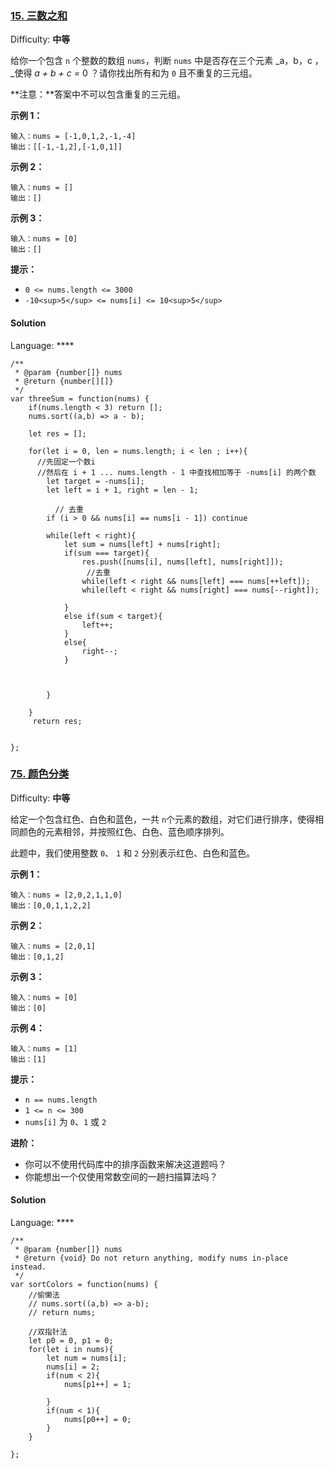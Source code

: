 ### [15\. 三数之和](https://leetcode-cn.com/problems/3sum/)

Difficulty: **中等**


给你一个包含 `n` 个整数的数组 `nums`，判断 `nums` 中是否存在三个元素 _a，b，c ，_使得 _a + b + c =_ 0 ？请你找出所有和为 `0` 且不重复的三元组。

**注意：**答案中不可以包含重复的三元组。

**示例 1：**

```
输入：nums = [-1,0,1,2,-1,-4]
输出：[[-1,-1,2],[-1,0,1]]
```

**示例 2：**

```
输入：nums = []
输出：[]
```

**示例 3：**

```
输入：nums = [0]
输出：[]
```

**提示：**

*   `0 <= nums.length <= 3000`
*   `-10<sup>5</sup> <= nums[i] <= 10<sup>5</sup>`


#### Solution

Language: ****

```
/**
 * @param {number[]} nums
 * @return {number[][]}
 */
var threeSum = function(nums) {
    if(nums.length < 3) return [];
    nums.sort((a,b) => a - b);
    
    let res = [];
    
    for(let i = 0, len = nums.length; i < len ; i++){
      //先固定一个数i
      //然后在 i + 1 ... nums.length - 1 中查找相加等于 -nums[i] 的两个数
        let target = -nums[i];
        let left = i + 1, right = len - 1;
        
          // 去重
        if (i > 0 && nums[i] == nums[i - 1]) continue

        while(left < right){
            let sum = nums[left] + nums[right];
            if(sum === target){
                res.push([nums[i], nums[left], nums[right]]);
                 //去重
                while(left < right && nums[left] === nums[++left]);
                while(left < right && nums[right] === nums[--right]);
               
            }
            else if(sum < target){
                left++;
            }
            else{
                right--;
            }
            
            
            
        }
       
    }
     return res;

    
};
```

### [75\. 颜色分类](https://leetcode-cn.com/problems/sort-colors/)

Difficulty: **中等**


给定一个包含红色、白色和蓝色，一共 `n`个元素的数组，对它们进行排序，使得相同颜色的元素相邻，并按照红色、白色、蓝色顺序排列。

此题中，我们使用整数 `0`、 `1` 和 `2` 分别表示红色、白色和蓝色。

**示例 1：**

```
输入：nums = [2,0,2,1,1,0]
输出：[0,0,1,1,2,2]
```

**示例 2：**

```
输入：nums = [2,0,1]
输出：[0,1,2]
```

**示例 3：**

```
输入：nums = [0]
输出：[0]
```

**示例 4：**

```
输入：nums = [1]
输出：[1]
```

**提示：**

*   `n == nums.length`
*   `1 <= n <= 300`
*   `nums[i]` 为 `0`、`1` 或 `2`

**进阶：**

*   你可以不使用代码库中的排序函数来解决这道题吗？
*   你能想出一个仅使用常数空间的一趟扫描算法吗？


#### Solution

Language: ****

```
/**
 * @param {number[]} nums
 * @return {void} Do not return anything, modify nums in-place instead.
 */
var sortColors = function(nums) {
    //偷懒法
    // nums.sort((a,b) => a-b);
    // return nums;
    
    //双指针法
    let p0 = 0, p1 = 0;
    for(let i in nums){
        let num = nums[i];
        nums[i] = 2;
        if(num < 2){
            nums[p1++] = 1;
            
        }
        if(num < 1){
            nums[p0++] = 0;
        }
    }

};
```